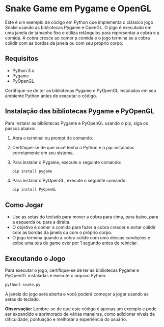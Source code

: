 # Snake Game em Pygame e OpenGL

Este é um exemplo de código em Python que implementa o clássico jogo Snake
usando as bibliotecas Pygame e OpenGL. O jogo é executado em uma janela de
tamanho fixo e utiliza retângulos para representar a cobra e a comida. A
cobra cresce ao comer a comida e o jogo termina se a cobra colidir com as
bordas da janela ou com seu próprio corpo.

## Requisitos

- Python 3.x
- Pygame
- PyOpenGL

Certifique-se de ter as bibliotecas Pygame e PyOpenGL instaladas em seu
ambiente Python antes de executar o código.

## Instalação das bibliotecas Pygame e PyOpenGL

Para instalar as bibliotecas Pygame e PyOpenGL usando o pip, siga os
passos abaixo:

1. Abra o terminal ou prompt de comando.

2. Certifique-se de que você tenha o Python e o pip instalados corretamente
em seu sistema.

3. Para instalar o Pygame, execute o seguinte comando:
    
    ```sh
    pip install pygame
    ```

4. Para instalar o PyOpenGL, execute o seguinte comando:

    ```sh
    pip install PyOpenGL
    ```


## Como Jogar

- Use as setas do teclado para mover a cobra para cima, para baixo, para a
esquerda ou para a direita.
- O objetivo é comer a comida para fazer a cobra crescer e evitar colidir com
as bordas da janela ou com o próprio corpo.
- O jogo termina quando a cobra colide com uma dessas condições e exibe uma
tela de game over por 1 segundo antes de reiniciar.

## Executando o Jogo

Para executar o jogo, certifique-se de ter as bibliotecas Pygame e PyOpenGL
instaladas e execute o arquivo Python:

```sh 
python3 snake.py
```

A janela do jogo será aberta e você poderá começar a jogar usando as setas
do teclado.

**Observação:** Lembre-se de que este código é apenas um exemplo e pode ser
expandido e aprimorado de várias maneiras, como adicionar níveis de
dificuldade, pontuação e melhorar a experiência do usuário.